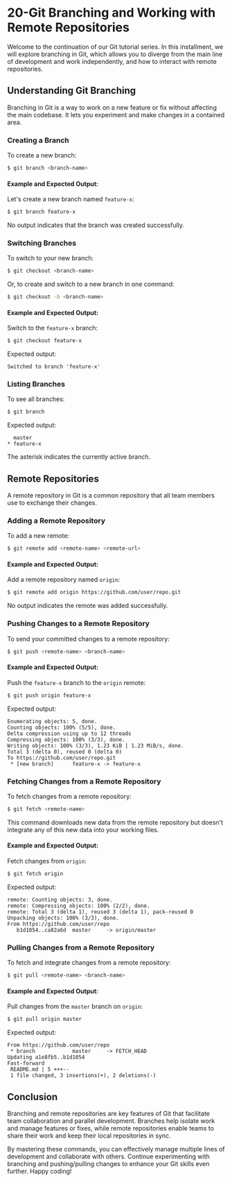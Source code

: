 # 20-Git Branching and Working with Remote Repositories

Welcome to the continuation of our Git tutorial series. In this installment, we will explore branching in Git, which allows you to diverge from the main line of development and work independently, and how to interact with remote repositories.

## Understanding Git Branching

Branching in Git is a way to work on a new feature or fix without affecting the main codebase. It lets you experiment and make changes in a contained area.

### Creating a Branch

To create a new branch:

```bash
$ git branch <branch-name>
```

#### Example and Expected Output:

Let's create a new branch named `feature-x`:

```bash
$ git branch feature-x
```

No output indicates that the branch was created successfully.

### Switching Branches

To switch to your new branch:

```bash
$ git checkout <branch-name>
```

Or, to create and switch to a new branch in one command:

```bash
$ git checkout -b <branch-name>
```

#### Example and Expected Output:

Switch to the `feature-x` branch:

```bash
$ git checkout feature-x
```

Expected output:

```
Switched to branch 'feature-x'
```

### Listing Branches

To see all branches:

```bash
$ git branch
```

Expected output:

```
  master
* feature-x
```

The asterisk indicates the currently active branch.

## Remote Repositories

A remote repository in Git is a common repository that all team members use to exchange their changes.

### Adding a Remote Repository

To add a new remote:

```bash
$ git remote add <remote-name> <remote-url>
```

#### Example and Expected Output:

Add a remote repository named `origin`:

```bash
$ git remote add origin https://github.com/user/repo.git
```

No output indicates the remote was added successfully.

### Pushing Changes to a Remote Repository

To send your committed changes to a remote repository:

```bash
$ git push <remote-name> <branch-name>
```

#### Example and Expected Output:

Push the `feature-x` branch to the `origin` remote:

```bash
$ git push origin feature-x
```

Expected output:

```
Enumerating objects: 5, done.
Counting objects: 100% (5/5), done.
Delta compression using up to 12 threads
Compressing objects: 100% (3/3), done.
Writing objects: 100% (3/3), 1.23 KiB | 1.23 MiB/s, done.
Total 3 (delta 0), reused 0 (delta 0)
To https://github.com/user/repo.git
 * [new branch]      feature-x -> feature-x
```

### Fetching Changes from a Remote Repository

To fetch changes from a remote repository:

```bash
$ git fetch <remote-name>
```

This command downloads new data from the remote repository but doesn't integrate any of this new data into your working files.

#### Example and Expected Output:

Fetch changes from `origin`:

```bash
$ git fetch origin
```

Expected output:

```
remote: Counting objects: 3, done.
remote: Compressing objects: 100% (2/2), done.
remote: Total 3 (delta 1), reused 3 (delta 1), pack-reused 0
Unpacking objects: 100% (3/3), done.
From https://github.com/user/repo
   b1d1054..ca82a6d  master     -> origin/master
```

### Pulling Changes from a Remote Repository

To fetch and integrate changes from a remote repository:

```bash
$ git pull <remote-name> <branch-name>
```

#### Example and Expected Output:

Pull changes from the `master` branch on `origin`:

```bash
$ git pull origin master
```

Expected output:

```
From https://github.com/user/repo
 * branch            master     -> FETCH_HEAD
Updating a1e8fb5..b1d1054
Fast-forward
 README.md | 5 +++--
 1 file changed, 3 insertions(+), 2 deletions(-)
```

## Conclusion

Branching and remote repositories are key features of Git that facilitate team collaboration and parallel development. Branches help isolate work and manage features or fixes, while remote repositories enable teams to share their work and keep their local repositories in sync. 

By mastering these commands, you can effectively manage multiple lines of development and collaborate with others. Continue experimenting with branching and pushing/pulling changes to enhance your Git skills even further. Happy coding!